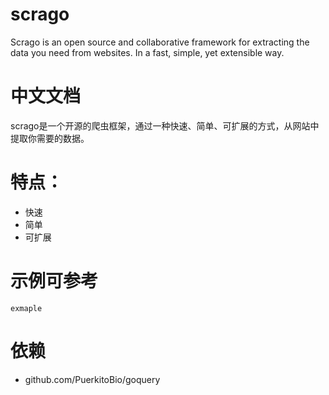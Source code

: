 # scrago

Scrago is an open source and collaborative framework for extracting the data you need from websites.
In a fast, simple, yet extensible way.

# 中文文档

scrago是一个开源的爬虫框架，通过一种快速、简单、可扩展的方式，从网站中提取你需要的数据。


# 特点：
 * 快速
 * 简单
 * 可扩展

# 示例可参考
```
exmaple
```

# 依赖
 * github.com/PuerkitoBio/goquery
